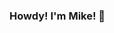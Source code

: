 ### Howdy! I'm Mike! 👋

<!--
**chisao101/chisao101** is a ✨ _special_ ✨ repository because its `README.md` (this file) appears on your GitHub profile.

Here are some ideas to get you started:

- 🔭 I’m currently working on Buffy Quote Generator
- 🌱 I’m currently learning vanilla javascript.
- 👯 I’m looking to collaborate on projects that are good for beginners to learn from.
- 🤔 I’m looking for help with a music theory claculator.
- 💬 Ask me about my music theory calculator project idea.
- 📫 How to reach me: Twitter - @chisao101
- ⚡ Fun fact: Facts are only fun when factual.
-->
